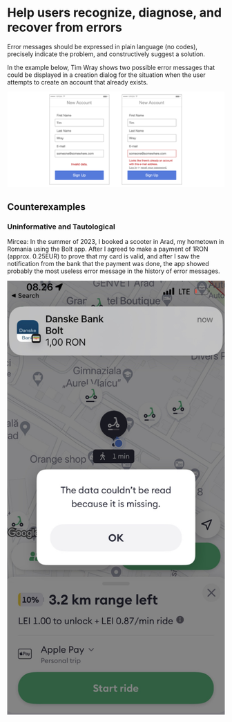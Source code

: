# Help users recognize, diagnose, and recover from errors

Error messages should be expressed in plain language (no codes), precisely indicate the problem, and constructively suggest a solution.

In the example below, Tim Wray shows two possible error messages that could be displayed in a creation dialog for the situation when the user attempts to create an account that already exists.

![](images/email-exists-error.png)

## Counterexamples

### Uninformative and Tautological

Mircea: In the summer of 2023, I booked a scooter in Arad, my hometown in Romania using the Bolt app. After I agreed to make a payment of 1RON (approx. 0.25EUR) to prove that my card is valid, and after I saw the notification from the bank that the payment was done, the app showed probably the most useless error message in the history of error messages. 

![360](images/uninformative_bolt.png)

